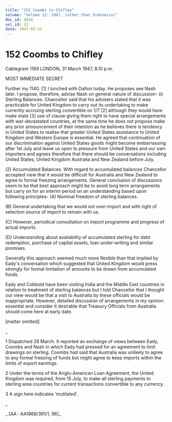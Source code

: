 ```yaml
---
title: "152 Coombs to Chifley"
volume: "Volume 12: 1947, (other than Indonesia)"
doc_id: 4834
vol_id: 12
date: 1947-03-31
---
```


# 152 Coombs to Chifley

Cablegram 1169 LONDON, 31 March 1947, 8.10 p.m.

MOST IMMEDIATE SECRET

Further my 1140. [1] I lunched with Dalton today. He proposes see Nash later. I propose, therefore, advise Nash on general nature of discussion- (i) Sterling Balances. Chancellor said that his advisers stated that it was practicable for United Kingdom to carry out its undertaking to make currently accruing sterling convertible on 1/7 [2] although they would have make state [3] use of clause giving them right to have special arrangements with war-devastated countries, at the same time he does not propose make any prior announcement of their intention as he believes there is tendency in United States to realise that greater United States assistance to United Kingdom and Western Europe is essential. He agreed that continuation of our discrimination against United States goods might become embarrassing after 1st July and leave us open to pressure from United States and our own importers and agrees therefore that there should be conversations including United States, United Kingdom Australia and New Zealand before July.

(2) Accumulated Balances. With regard to accumulated balances Chancellor accepted view that it would be difficult for Australia and New Zealand to agree to formal freezing arrangements. General conclusion of discussions seem to be that best approach might be to avoid long term arrangements but carry on for an interim period on an understanding based upon following principles- (A) Nominal freedom of sterling balances.

(B) General undertaking that we would not over-import and with right of selection source of import to remain with us.

(C) However, periodical consultation on import programme and progress of actual imports.

(D) Understanding about availability of accumulated sterling for debt redemption, purchase of capital assets, loan under-writing and similar promises.

Generally this approach seemed much more flexible than that implied by Eady's conversation which suggested that United Kingdom would press strongly for formal limitation of amounts to be drawn from accumulated funds.

Eady and Cobbold have been visiting India and the Middle East countries in relation to treatment of sterling balances but I told Chancellor that I thought our view would be that a visit to Australia by these officials would be inappropriate. However, detailed discussion of arrangements in my opinion essential and consider it desirable that Treasury Officials from Australia should come here at early date.

[matter omitted]

_

1 Dispatched 28 March. It reported an exchange of views between Eady, Coombs and Nash in which Eady had pressed for an agreement to limit drawings on sterling. Coombs had said that Australia was unlikely to agree to any formal freezing of funds but might agree to keep imports within the limits of export earnings.

2 Under the terms of the Anglo-American Loan Agreement, the United Kingdom was required, from 15 July, to make all sterling payments to sterling area countries for current transactions convertible to any currency.

3 A sign here indicates 'mutilated'.

_

_ [AA : AA1968/391/1, 96]_
